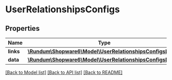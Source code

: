 # UserRelationshipsConfigs

## Properties
Name | Type | Description | Notes
------------ | ------------- | ------------- | -------------
**links** | [**\Rundum\Shopware6\Model\UserRelationshipsConfigsLinks**](UserRelationshipsConfigsLinks.md) |  | [optional] 
**data** | [**\Rundum\Shopware6\Model\UserRelationshipsConfigsData[]**](UserRelationshipsConfigsData.md) |  | [optional] 

[[Back to Model list]](../../README.md#documentation-for-models) [[Back to API list]](../../README.md#documentation-for-api-endpoints) [[Back to README]](../../README.md)

